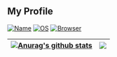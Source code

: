 ## My Profile
[![Name](https://img.shields.io/badge/Name-Hamare-BE1E3E?style=flat)](https://github.com/badges/shields)
[![OS](https://img.shields.io/badge/OS-Windows-0078D7?style=flat)](https://github.com/badges/shields)
[![Browser](https://img.shields.io/badge/Browser-Firefox-20123A?style=flat)](https://github.com/badges/shields)

| <a href="https://github.com/anuraghazra/github-readme-stats"><img align="center" src="https://github-readme-stats.vercel.app/api?username=hamare1207&show_icons=true&include_all_commits=true&hide_border=true&hide=prs,contribs&theme=github_dark" alt="Anurag's github stats" /></a> | <a href="https://github.com/anuraghazra/github-readme-stats"><img align="center" src="https://github-readme-stats.vercel.app/api/top-langs/?username=hamare1207&layout=compact&hide_border=true&theme=github_dark" /></a> |
| ------------- | ------------- |
